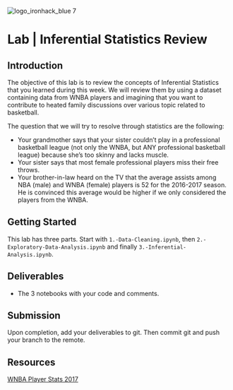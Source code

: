 ![logo_ironhack_blue 7](https://user-images.githubusercontent.com/23629340/40541063-a07a0a8a-601a-11e8-91b5-2f13e4e6b441.png)

# Lab | Inferential Statistics Review

## Introduction

The objective of this lab is to review the concepts of Inferential Statistics that you learned during this week. We will review them by using a dataset containing data from WNBA players and imagining that you want to contribute to heated family discussions over various topic related to basketball.

The question that we will try to resolve through statistics are the following:
- Your grandmother says that your sister couldn’t play in a professional basketball league (not only the WNBA, but ANY professional basketball league) because she’s too skinny and lacks muscle.
- Your sister says that most female professional players miss their free throws.
- Your brother-in-law heard on the TV that the average assists among NBA (male) and WNBA (female) players is 52 for the 2016-2017 season. He is convinced this average would be higher if we only considered the players from the WNBA.

## Getting Started

This lab has three parts. 
Start with `1.-Data-Cleaning.ipynb`, then `2.-Exploratory-Data-Analysis.ipynb` and finally `3.-Inferential-Analysis.ipynb`.

## Deliverables

* The 3 notebooks with your code and comments.

## Submission

Upon completion, add your deliverables to git. Then commit git and push your branch to the remote.

## Resources

[WNBA Player Stats 2017](https://www.kaggle.com/jinxbe/wnba-player-stats-2017)
